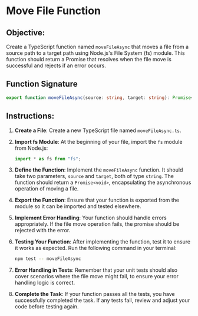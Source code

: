 # Move File Function

## Objective:

Create a TypeScript function named `moveFileAsync` that moves a file from a source path to a target path using Node.js's File System (fs) module. This function should return a Promise that resolves when the file move is successful and rejects if an error occurs.

## Function Signature

```typescript
export function moveFileAsync(source: string, target: string): Promise<void>;
```

## Instructions:

1. **Create a File**: Create a new TypeScript file named `moveFileAsync.ts`.

2. **Import fs Module**: At the beginning of your file, import the `fs` module from Node.js:

   ```typescript
   import * as fs from "fs";
   ```

3. **Define the Function**: Implement the `moveFileAsync` function. It should take two parameters, `source` and `target`, both of type `string`. The function should return a `Promise<void>`, encapsulating the asynchronous operation of moving a file.

4. **Export the Function**: Ensure that your function is exported from the module so it can be imported and tested elsewhere.

5. **Implement Error Handling**: Your function should handle errors appropriately. If the file move operation fails, the promise should be rejected with the error.

6. **Testing Your Function**: After implementing the function, test it to ensure it works as expected. Run the following command in your terminal:

   ```Bash
   npm test -- moveFileAsync
   ```

7. **Error Handling in Tests**: Remember that your unit tests should also cover scenarios where the file move might fail, to ensure your error handling logic is correct.

8. **Complete the Task**: If your function passes all the tests, you have successfully completed the task. If any tests fail, review and adjust your code before testing again.
